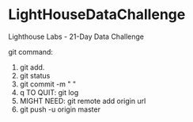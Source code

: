 # LightHouseDataChallenge
Lighthouse Labs - 21-Day Data Challenge

git command:
1. git add.
2. git status 
3. git commit -m " "
4. q TO QUIT: git log
5. MIGHT NEED: git remote add origin url 
6. git push -u origin master
